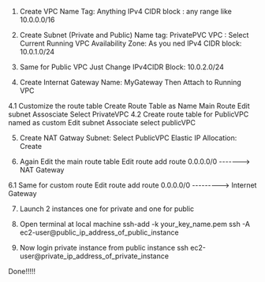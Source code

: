 1. Create VPC
	Name Tag: Anything
	IPv4 CIDR block : any range like 10.0.0.0/16

2. Create Subnet (Private and Public)
	Name tag: PrivatePVC
	VPC : Select Current Running VPC
	Availability Zone: As you ned
	IPv4 CIDR block: 10.0.1.0/24

3. Same for Public VPC
	Just Change IPv4CIDR Block: 10.0.2.0/24

4. Create Internat Gateway
	Name: MyGateway
	Then Attach to Running VPC

4.1 Customize the route table
	Create Route Table as Name Main Route
		Edit subnet Assosciate
			Select PrivateVPC
4.2 Create route table for PublicVPC named as custom
	Edit subnet Associate 
		select publicVPC

5. Create NAT Gatway
	Subnet: Select PublicVPC
	Elastic IP Allocation: Create

6. Again Edit the main route table
	Edit route
		add route 0.0.0.0/0 -------> NAT Gateway

6.1 Same for custom route 
	Edit route
		add route 0.0.0.0/0 ---------> Internet Gateway

7. Launch 2 instances one for private and one for public

8. Open terminal at local machine
	ssh-add -k your_key_name.pem
	ssh -A ec2-user@public_ip_address_of_public_instance

9. Now login private instance from public instance
	ssh ec2-user@private_ip_address_of_private_instance


Done!!!!!

